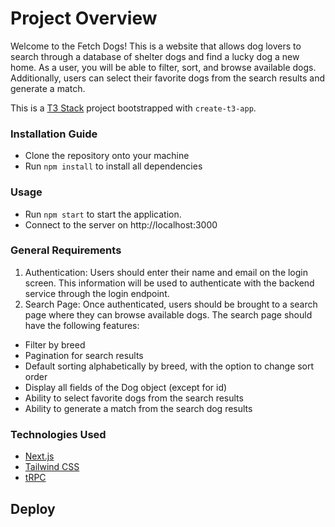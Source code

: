 # Project Overview

Welcome to the Fetch Dogs! This is a website that allows dog lovers to search through a database of shelter dogs and find a lucky dog a new home. As a user, you will be able to filter, sort, and browse available dogs. Additionally, users can select their favorite dogs from the search results and generate a match.

This is a [T3 Stack](https://create.t3.gg/) project bootstrapped with `create-t3-app`.

### Installation Guide

- Clone the repository onto your machine
- Run `npm install` to install all dependencies

### Usage

- Run `npm start` to start the application.
- Connect to the server on http://localhost:3000

### General Requirements

1) Authentication: Users should enter their name and email on the login screen. This information will be used to authenticate with the backend service through the login endpoint.
2) Search Page: Once authenticated, users should be brought to a search page where they can browse available dogs. The search page should have the following features:

  * Filter by breed
  * Pagination for search results
  * Default sorting alphabetically by breed, with the option to change sort order
  * Display all fields of the Dog object (except for id)
  * Ability to select favorite dogs from the search results
  * Ability to generate a match from the search dog results

### Technologies Used

- [Next.js](https://nextjs.org)
- [Tailwind CSS](https://tailwindcss.com)
- [tRPC](https://trpc.io)

## Deploy
